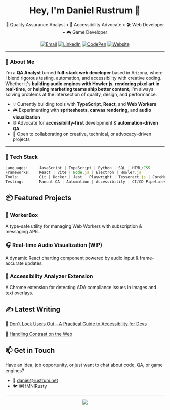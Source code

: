<h1 align="center">Hey, I'm Daniel Rustrum 👋</h1>

<p align="center">
  🎯 Quality Assurance Analyst • 🧪 Accessibility Advocate • 🛠️ Web Developer • 🎮 Game Developer
</p>

<p align="center">
  <a href="mailto:daniel.rustrum@gmail.com"><img alt="Email" src="https://img.shields.io/badge/email-%23dd4b39.svg?&style=for-the-badge&logo=gmail&logoColor=white"/></a>
  <a href="https://linkedin.com/in/danielrustrum"><img alt="LinkedIn" src="https://img.shields.io/badge/linkedin-%230077B5.svg?&style=for-the-badge&logo=linkedin&logoColor=white"/></a>
  <a href="https://codepen.io/DanielRustrum"><img alt="CodePen" src="https://img.shields.io/badge/codepen-%23131417.svg?&style=for-the-badge&logo=codepen&logoColor=white"/></a>
   <a href="https://daniel.rustrum.net"><img alt="Website" src="https://img.shields.io/badge/website-%23000000.svg?&style=for-the-badge&logo=About.me&logoColor=white"/></a>
</p>

---

### 🧠 About Me

I'm a **QA Analyst** turned **full-stack web developer** based in Arizona, where I blend rigorous testing, automation, and accessibility with creative coding. Whether it's **building audio engines with Howler.js**, **rendering pixel art in real-time**, or **helping marketing teams ship better content**, I'm always solving problems at the intersection of quality, design, and performance.

- 💡 Currently building tools with **TypeScript**, **React**, and **Web Workers**
- 🎮 Experimenting with **spritesheets**, **canvas rendering**, and **audio visualization**
- 🌐 Advocate for **accessibility-first** development & **automation-driven QA**
- 🤝 Open to collaborating on creative, technical, or advocacy-driven projects

---

### 🧰 Tech Stack

```ts
Languages:     JavaScript | TypeScript | Python | SQL | HTML/CSS
Frameworks:    React | Vite | Node.js | Electron | Howler.js
Tools:         Git | Docker | Jest | Playwright | Tesseract.js | CoreMedia
Testing:       Manual QA | Automation | Accessibility | CI/CD Pipelines
```


## 📦 Featured Projects
### 🚀 WorkerBox
A type-safe utility for managing Web Workers with subscription & messaging APIs.

### 🎧 Real-time Audio Visualization (WIP)
A dynamic React charting component powered by audio input & frame-accurate updates.

### 🧪 Accessibility Analyzer Extension
A Chrome extension for detecting ADA compliance issues in images and text overlays.



## ✍️ Latest Writing
🔗 [Don't Lock Users Out – A Practical Guide to Accessibility for Devs](https://dev.to/himynameisrusty/dont-lock-users-out-a-practical-guide-to-accessibility-for-devs-4j0c)

🔗 [Handling Contrast on the Web](https://medium.com/@danieltrustrum/handling-contrast-on-the-web-6b350ce08e2d)

## 📫 Get in Touch
Have an idea, job opportunity, or just want to chat about code, QA, or game engines?

- 📧 daniel@rustrum.net
- 🐦 @HMNIRusty

---

<p align="center"> <img src="https://github-readme-stats.vercel.app/api?username=DanielRustrum&show_icons=true&theme=github_dark" /> </p>
